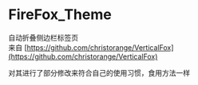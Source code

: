 # FireFox_Theme

自动折叠侧边栏标签页  
来自 [https://github.com/christorange/VerticalFox](https://github.com/christorange/VerticalFox)

对其进行了部分修改来符合自己的使用习惯，食用方法一样
